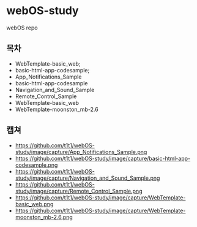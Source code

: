 # webOS-study
webOS repo

## 목차

* WebTemplate-basic_web;
* basic-html-app-codesample;
* App_Notifications_Sample
* basic-html-app-codesample
* Navigation_and_Sound_Sample
* Remote_Control_Sample
* WebTemplate-basic_web
* WebTemplate-moonston_mb-2.6

## 캡쳐
* https://github.com/t1t1/webOS-study/image/capture/App_Notifications_Sample.png
* https://github.com/t1t1/webOS-study/image/capture/basic-html-app-codesample.png
* https://github.com/t1t1/webOS-study/image/capture/Navigation_and_Sound_Sample.png
* https://github.com/t1t1/webOS-study/image/capture/Remote_Control_Sample.png
* https://github.com/t1t1/webOS-study/image/capture/WebTemplate-basic_web.png
* https://github.com/t1t1/webOS-study/image/capture/WebTemplate-moonston_mb-2.6.png